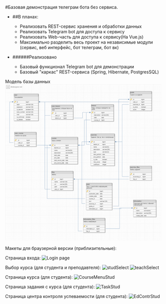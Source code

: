 #Базовая демонстрация телеграм бота без сервиса.

* ##В планах:
    * Реализовать REST-сервис хранения и обработки данных
    * Реализовать Telegram bot для доступа к сервису
    * Реализовать Web-часть для доступа к сервису(На Vue.js)
    * Максимально разделить весь проект на независимые модули (сервис, веб интерфейс, бот телеграм, бот вк)

* ######Реализовано
    * Базовый функционал Telegram bot для демонстрации
    * Базовый "каркас" REST-сервиса (Spring, Hibernate, PostgresSQL)

Модель базы данных
![alt text](resources/database.png)

Макеты для браузерной версии (приблизительные):

Страница входа:
![Login page](design/Login&#32page.png)

Выбор курса (для студента и преподавтеля):
![studSelect](design/SelectCourse&#32Student.png)          ![teachSelect](design/SelectCourse&#32Teacher.png)

Страница курса (для студента):
![CourseMenuStud](design/Course&#32main&#32menu&#32for&#32student.png)

Страница задания с курса (для студента):
![TaskStud](design/Course&#32Task.png)

Страница центра контроля успеваемости (для студента):
![EdContrStud](design/Education&#32control&#32center.png)